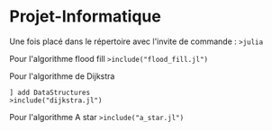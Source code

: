# Projet-Informatique

Une fois placé dans le répertoire avec l'invite de commande :
```>julia```

Pour l'algorithme flood fill
```>include("flood_fill.jl")```

Pour l'algorithme de Dijkstra
```
] add DataStructures
>include("dijkstra.jl")
```

Pour l'algorithme A star
```>include("a_star.jl")```
